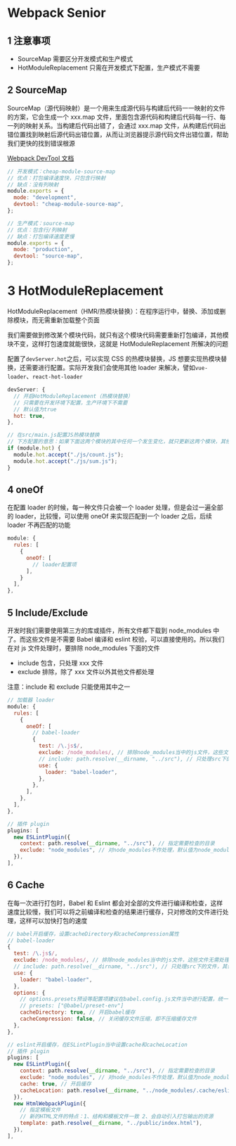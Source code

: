 # Webpack Senior

## 1 注意事项

- SourceMap 需要区分开发模式和生产模式
- HotModuleReplacement 只需在开发模式下配置，生产模式不需要

## 2 SourceMap

SourceMap（源代码映射）是一个用来生成源代码与构建后代码一一映射的文件的方案，它会生成一个 xxx.map 文件，里面包含源代码和构建后代码每一行、每一列的映射关系。当构建后代码出错了，会通过 xxx.map 文件，从构建后代码出错位置找到映射后源代码出错位置，从而让浏览器提示源代码文件出错位置，帮助我们更快的找到错误根源

[Webpack DevTool 文档](https://webpack.docschina.org/configuration/devtool/)

```js
// 开发模式：cheap-module-source-map
// 优点：打包编译速度快，只包含行映射
// 缺点：没有列映射
module.exports = {
  mode: "development",
  devtool: "cheap-module-source-map",
};

// 生产模式：source-map
// 优点：包含行/列映射
// 缺点：打包编译速度更慢
module.exports = {
  mode: "production",
  devtool: "source-map",
};
```

# 3 HotModuleReplacement

HotModuleReplacement（HMR/热模块替换）：在程序运行中，替换、添加或删除模块，而无需重新加载整个页面

我们需要做到修改某个模块代码，就只有这个模块代码需要重新打包编译，其他模块不变，这样打包速度就能很快，这就是 HotModuleReplacement 所解决的问题

配置了`devServer.hot`之后，可以实现 CSS 的热模块替换，JS 想要实现热模块替换，还需要进行配置。实际开发我们会使用其他 loader 来解决，譬如`vue-loader`、`react-hot-loader`

```js
devServer: {
  // 开启HotModuleReplacement（热模块替换）
  // 只需要在开发环境下配置，生产环境下不需要
  // 默认值为true
  hot: true,
},

// 在src/main.js配置JS热模块替换
// 下方配置的意思：如果下面这两个模块的其中任何一个发生变化，就只更新这两个模块，其他模块不进行编译打包
if (module.hot) {
  module.hot.accept("./js/count.js");
  module.hot.accept("./js/sum.js");
}
```

## 4 oneOf

在配置 loader 的时候，每一种文件只会被一个 loader 处理，但是会过一遍全部的 loader，比较慢，可以使用 oneOf 来实现匹配到一个 loader 之后，后续 loader 不再匹配的功能

```js
module: {
  rules: [
    {
      oneOf: [
        // loader配置项
      ],
    }
  ],
},
```

## 5 Include/Exclude

开发时我们需要使用第三方的库或插件，所有文件都下载到 node_modules 中了。而这些文件是不需要 Babel 编译和 eslint 校验，可以直接使用的。所以我们在对 js 文件处理时，要排除 node_modules 下面的文件

- include 包含，只处理 xxx 文件
- exclude 排除，除了 xxx 文件以外其他文件都处理

注意：include 和 exclude 只能使用其中之一

```js
// 加载器 loader
module: {
  rules: [
    {
      oneOf: [
        // babel-loader
        {
          test: /\.js$/,
          exclude: /node_modules/, // 排除node_modules当中的js文件，这些文件无需处理
          // include: path.resolve(__dirname, "../src"), // 只处理src下的文件，其他文件不作处理
          use: {
            loader: "babel-loader",
          },
        },
      ],
    },
  ],
},

// 插件 plugin
plugins: [
  new ESLintPlugin({
    context: path.resolve(__dirname, "../src"), // 指定需要检查的目录
    exclude: "node_modules", // 对node_modules不作处理，默认值为node_modules
  }),
],
```

## 6 Cache

在每一次进行打包时，Babel 和 Eslint 都会对全部的文件进行编译和检查，这样速度比较慢，我们可以将之前编译和检查的结果进行缓存，只对修改的文件进行处理，这样可以加快打包的速度

```js
// babel开启缓存，设置cacheDirectory和cacheCompression属性
// babel-loader
{
  test: /\.js$/,
  exclude: /node_modules/, // 排除node_modules当中的js文件，这些文件无需处理
  // include: path.resolve(__dirname, "../src"), // 只处理src下的文件，其他文件不作处理
  use: {
    loader: "babel-loader",
  },
  options: {
    // options.presets预设等配置项建议在babel.config.js文件当中进行配置，统一管理
    // presets: ["@babel/preset-env"]
    cacheDirectory: true, // 开启babel缓存
    cacheCompression: false, // 关闭缓存文件压缩，即不压缩缓存文件
  },
},

// eslint开启缓存，在ESLintPlugin当中设置cache和cacheLocation
// 插件 plugin
plugins: [
  new ESLintPlugin({
    context: path.resolve(__dirname, "../src"), // 指定需要检查的目录
    exclude: "node_modules", // 对node_modules不作处理，默认值为node_modules
    cache: true, // 开启缓存
    cacheLocation: path.resolve(__dirname, "../node_modules/.cache/eslintcache"), // 缓存目录
  }),
  new HtmlWebpackPlugin({
    // 指定模板文件
    // 新的HTML文件的特点：1、结构和模板文件一致 2、会自动引入打包输出的资源
    template: path.resolve(__dirname, "../public/index.html"),
  }),
],
```
